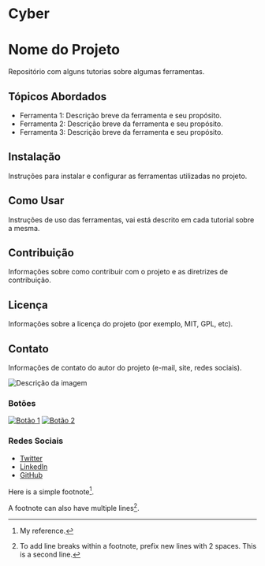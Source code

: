 # Cyber

# Nome do Projeto

Repositório com alguns tutorias sobre algumas ferramentas.

## Tópicos Abordados

- Ferramenta 1: Descrição breve da ferramenta e seu propósito.
- Ferramenta 2: Descrição breve da ferramenta e seu propósito.
- Ferramenta 3: Descrição breve da ferramenta e seu propósito.

## Instalação

Instruções para instalar e configurar as ferramentas utilizadas no projeto.

## Como Usar

Instruções de uso das ferramentas, vai está descrito em cada tutorial sobre a mesma.

## Contribuição

Informações sobre como contribuir com o projeto e as diretrizes de contribuição.

## Licença

Informações sobre a licença do projeto (por exemplo, MIT, GPL, etc).

## Contato

Informações de contato do autor do projeto (e-mail, site, redes sociais).

![Descrição da imagem](caminho/para/imagem.png)

### Botões

[![Botão 1](caminho/para/botao1.png)](link-para-pagina1)
[![Botão 2](caminho/para/botao2.png)](link-para-pagina2)

### Redes Sociais

- [Twitter](https://twitter.com/seu-usuario)
- [LinkedIn](https://www.linkedin.com/in/seu-usuario)
- [GitHub](https://github.com/seu-usuario)

Here is a simple footnote[^1].

A footnote can also have multiple lines[^2].

[^1]: My reference.
[^2]: To add line breaks within a footnote, prefix new lines with 2 spaces.
  This is a second line.

